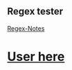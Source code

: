 ## Regex tester

[Regex-Notes](https://github.com/geraldohomero/regex-notes)

# [User here](https://geraldohomero.github.io/regex)
